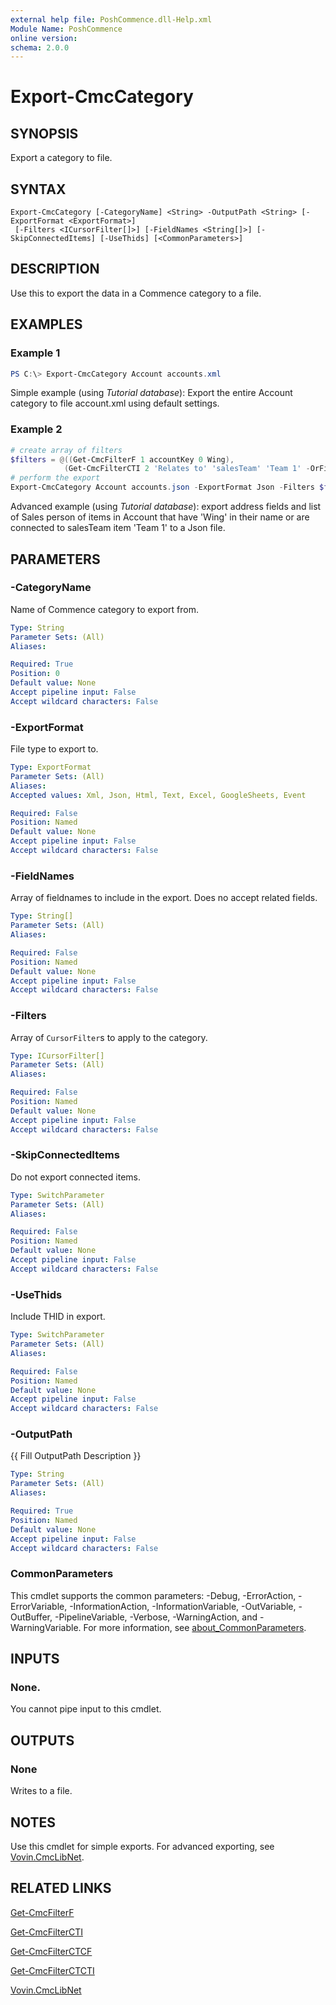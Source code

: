 ```yaml
---
external help file: PoshCommence.dll-Help.xml
Module Name: PoshCommence
online version:
schema: 2.0.0
---
```


# Export-CmcCategory

## SYNOPSIS
Export a category to file.

## SYNTAX

```
Export-CmcCategory [-CategoryName] <String> -OutputPath <String> [-ExportFormat <ExportFormat>]
 [-Filters <ICursorFilter[]>] [-FieldNames <String[]>] [-SkipConnectedItems] [-UseThids] [<CommonParameters>]
```

## DESCRIPTION
Use this to export the data in a Commence category to a file.

## EXAMPLES

### Example 1
```powershell
PS C:\> Export-CmcCategory Account accounts.xml
```

Simple example (using _Tutorial database_): Export the entire Account category to file account.xml using default settings.

### Example 2
```powershell
# create array of filters
$filters = @((Get-CmcFilterF 1 accountKey 0 Wing),
            (Get-CmcFilterCTI 2 'Relates to' 'salesTeam' 'Team 1' -OrFilter))
# perform the export
Export-CmcCategory Account accounts.json -ExportFormat Json -Filters $filters -FieldNames accountKey, Address, City, zipPostal, Country, 'Relates to Employee'
```

Advanced example (using _Tutorial database_): export address fields and list of Sales person of items in Account that have 'Wing' in their name or are connected to salesTeam item 'Team 1' to a Json file.

## PARAMETERS

### -CategoryName
Name of Commence category to export from.

```yaml
Type: String
Parameter Sets: (All)
Aliases:

Required: True
Position: 0
Default value: None
Accept pipeline input: False
Accept wildcard characters: False
```

### -ExportFormat
File type to export to.

```yaml
Type: ExportFormat
Parameter Sets: (All)
Aliases:
Accepted values: Xml, Json, Html, Text, Excel, GoogleSheets, Event

Required: False
Position: Named
Default value: None
Accept pipeline input: False
Accept wildcard characters: False
```

### -FieldNames
Array of fieldnames to include in the export. Does no accept related fields.

```yaml
Type: String[]
Parameter Sets: (All)
Aliases:

Required: False
Position: Named
Default value: None
Accept pipeline input: False
Accept wildcard characters: False
```

### -Filters
Array of `CursorFilter`s to apply to the category.

```yaml
Type: ICursorFilter[]
Parameter Sets: (All)
Aliases:

Required: False
Position: Named
Default value: None
Accept pipeline input: False
Accept wildcard characters: False
```

### -SkipConnectedItems
Do not export connected items.

```yaml
Type: SwitchParameter
Parameter Sets: (All)
Aliases:

Required: False
Position: Named
Default value: None
Accept pipeline input: False
Accept wildcard characters: False
```

### -UseThids
Include THID in export.

```yaml
Type: SwitchParameter
Parameter Sets: (All)
Aliases:

Required: False
Position: Named
Default value: None
Accept pipeline input: False
Accept wildcard characters: False
```

### -OutputPath
{{ Fill OutputPath Description }}

```yaml
Type: String
Parameter Sets: (All)
Aliases:

Required: True
Position: Named
Default value: None
Accept pipeline input: False
Accept wildcard characters: False
```

### CommonParameters
This cmdlet supports the common parameters: -Debug, -ErrorAction, -ErrorVariable, -InformationAction, -InformationVariable, -OutVariable, -OutBuffer, -PipelineVariable, -Verbose, -WarningAction, and -WarningVariable. For more information, see [about_CommonParameters](http://go.microsoft.com/fwlink/?LinkID=113216).

## INPUTS

### None.
You cannot pipe input to this cmdlet.

## OUTPUTS

### None
Writes to a file.

## NOTES
Use this cmdlet for simple exports. For advanced exporting, see [Vovin.CmcLibNet](https://github.com/arnovb-github/CmcLibNet).

## RELATED LINKS
[Get-CmcFilterF](Get-CmcFilterF.md)

[Get-CmcFilterCTI](Get-CmcFilterCTI.md)

[Get-CmcFilterCTCF](Get-CmcFilterCTCF.md)

[Get-CmcFilterCTCTI](Get-CmcFilterCTCTI.md)

[Vovin.CmcLibNet](https://github.com/arnovb-github/CmcLibNet)